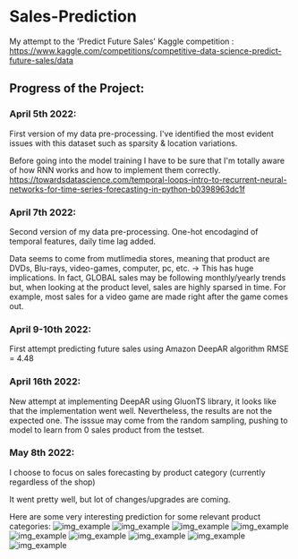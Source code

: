 # Sales-Prediction
My attempt to the 'Predict Future Sales' Kaggle competition : https://www.kaggle.com/competitions/competitive-data-science-predict-future-sales/data

## Progress of the Project:

### April 5th 2022:
First version of my data pre-processing. I've identified the most evident issues with this dataset such as sparsity & location variations.

Before going into the model training I have to be sure that I'm totally aware of how RNN works and how to implement them correctly. 
https://towardsdatascience.com/temporal-loops-intro-to-recurrent-neural-networks-for-time-series-forecasting-in-python-b0398963dc1f

### April 7th 2022:
Second version of my data pre-processing. One-hot encodagind of temporal features, daily time lag added.

Data seems to come from mutlimedia stores, meaning that product are DVDs, Blu-rays, video-games, computer, pc, etc.
-> This has huge implications. In fact, GLOBAL sales may be following monthly/yearly trends but, when looking at the product level, sales are highly sparsed in time. 
For example, most sales for a video game are made right after the game comes out.


### April 9-10th 2022:

First attempt predicting future sales using Amazon DeepAR algorithm 
RMSE = 4.48 

### April 16th 2022:

New attempt at implementing DeepAR using GluonTS library, it looks like that the implementation went well. Nevertheless, the results are not the expected one. The isssue may come from the random sampling, pushing to model to learn from 0 sales product from the testset.

### May 8th 2022:

I choose to focus on sales forecasting by product category (currently regardless of the shop)

It went pretty well, but lot of changes/upgrades are coming.

Here are some very interesting prediction for some relevant product categories:
![img_example](https://github.com/SCHOTT7/Sales-Prediction-ongoing-/blob/main/plots/36.png?raw=true)
![img_example](https://github.com/SCHOTT7/Sales-Prediction-ongoing-/blob/main/plots/21.png?raw=true)
![img_example](https://github.com/SCHOTT7/Sales-Prediction-ongoing-/blob/main/plots/43.png?raw=true)
![img_example](https://github.com/SCHOTT7/Sales-Prediction-ongoing-/blob/main/plots/47.png?raw=true)
![img_example](https://github.com/SCHOTT7/Sales-Prediction-ongoing-/blob/main/plots/56.png?raw=true)
![img_example](https://github.com/SCHOTT7/Sales-Prediction-ongoing-/blob/main/plots/67.png?raw=true)
![img_example](https://github.com/SCHOTT7/Sales-Prediction-ongoing-/blob/main/plots/71.png?raw=true)
![img_example](https://github.com/SCHOTT7/Sales-Prediction-ongoing-/blob/main/plots/72.png?raw=true)
![img_example](https://github.com/SCHOTT7/Sales-Prediction-ongoing-/blob/main/plots/83.png?raw=true)
